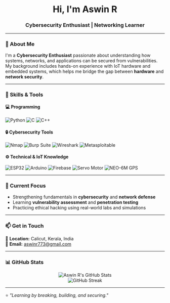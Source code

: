 <!-- Profile Header -->
<h1 align="center"> Hi, I'm Aswin R</h1>
<h3 align="center">Cybersecurity Enthusiast | Networking Learner</h3>

---

### 🧠 About Me
I'm a **Cybersecurity Enthusiast** passionate about understanding how systems, networks, and applications can be secured from vulnerabilities.  
My background includes hands-on experience with IoT hardware and embedded systems, which helps me bridge the gap between **hardware** and **network security**.

---

### 🔧 Skills & Tools

#### 💻 Programming
![Python](https://img.shields.io/badge/Python-3776AB?style=flat-square&logo=python&logoColor=white)
![C](https://img.shields.io/badge/C-00599C?style=flat-square&logo=c&logoColor=white)
![C++](https://img.shields.io/badge/C++-00599C?style=flat-square&logo=cplusplus&logoColor=white)

#### 🔒 Cybersecurity Tools
![Nmap](https://img.shields.io/badge/Nmap-0078D6?style=flat-square&logo=wireshark&logoColor=white)
![Burp Suite](https://img.shields.io/badge/Burp%20Suite-F58025?style=flat-square&logo=burp-suite&logoColor=white)
![Wireshark](https://img.shields.io/badge/Wireshark-1679A7?style=flat-square&logo=wireshark&logoColor=white)
![Metasploitable](https://img.shields.io/badge/Metasploitable-Lab-red?style=flat-square)

#### ⚙️ Technical & IoT Knowledge
![ESP32](https://img.shields.io/badge/ESP32-000000?style=flat-square&logo=espressif&logoColor=white)
![Arduino](https://img.shields.io/badge/Arduino-00979D?style=flat-square&logo=arduino&logoColor=white)
![Firebase](https://img.shields.io/badge/Firebase-FFCA28?style=flat-square&logo=firebase&logoColor=black)
![Servo Motor](https://img.shields.io/badge/Servo%20Motor-Hardware-blue?style=flat-square)
![NEO-6M GPS](https://img.shields.io/badge/NEO--6M%20GPS-Module-orange?style=flat-square)

---

### 🎯 Current Focus
- Strengthening fundamentals in **cybersecurity** and **network defense**  
- Learning **vulnerability assessment** and **penetration testing**  
- Practicing ethical hacking using real-world labs and simulations  

---

### 📫 Get in Touch
📍 **Location:** Calicut, Kerala, India  
📧 **Email:** [aswinr773@gmail.com](mailto:aswinr773@gmail.com)

---

### 📊 GitHub Stats
<p align="center">
  <img src="https://github-readme-stats.vercel.app/api?username=AswinR&show_icons=true&theme=default&hide_border=true" alt="Aswin R's GitHub Stats" />
  <br>
  <img src="https://github-readme-streak-stats.herokuapp.com/?user=AswinR&theme=default&hide_border=true" alt="GitHub Streak" />
</p>

---

⭐️ *"Learning by breaking, building, and securing."*
